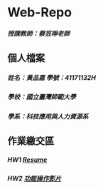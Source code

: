 # Web-Repo
##### 授課教師：蔡芸琤老師

## 個人檔案
##### 姓名：黃品嘉 學號：41171132H
##### 學校：國立臺灣師範大學  
##### 學系：科技應用與人力資源系

## 作業繳交區

##### HW1 [Resume](https://huangpinjia.github.io/Web-Repo/Resume%20Web/index.html)

##### HW2 [功能操作影片](https://youtu.be/QbCha1aavhQ)
